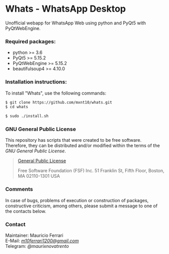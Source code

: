 # Whats - WhatsApp Desktop

Unofficial webapp for WhatsApp Web using python and PyQt5 with PyQtWebEngine.

### Required packages:

- python >= 3.6
- PyQt5 >= 5.15.2
- PyQtWebEngine >= 5.15.2
- beautifulsoup4 >= 4.10.0

### Installation instructions:

To install "Whats", use the following commands:
```sh
$ git clone https://github.com/mxnt10/whats.git
$ cd whats

$ sudo ./install.sh
```

### GNU General Public License

This repository has scripts that were created to be free software.<br/>
Therefore, they can be distributed and/or modified within the terms of the *GNU General Public License*.

>[General Public License](https://pt.wikipedia.org/wiki/GNU_General_Public_License)
>
>Free Software Foundation (FSF) Inc. 51 Franklin St, Fifth Floor, Boston, MA 02110-1301 USA

### Comments

In case of bugs, problems of execution or construction of packages, constructive criticism, among others,
please submit a message to one of the contacts below.

### Contact

Maintainer: Mauricio Ferrari<br/>
E-Mail: *m10ferrari1200@gmail.com*<br/>
Telegram: *@maurixnovatrento*<br/>
